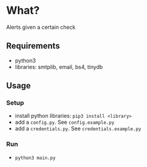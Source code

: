 
# What?
Alerts given a certain check

## Requirements
- python3 
- libraries: smtplib, email, bs4, tinydb

## Usage
### Setup
- install python libraries: `pip3 install <library>`
- add a `config.py`. See `config.example.py`
- add a `credentials.py`. See `credentials.example.py`
### Run
- `python3 main.py`

